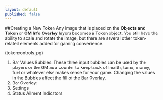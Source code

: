 ```yaml
---
layout: default
published: false
---
```


##Creating a New Token
Any image that is placed on the **Objects and Token** or **GM Info Overlay** layers becomes a Token object. You still have the ability to scale and rotate the image, but there are several other token-related elements added for gaming convenience.

(tokencontrols.jpg)
1. Bar Values Bubbles: These three input bubbles can be used by the players or the GM as a counter to keep track of health, turns, money, fuel or whatever else makes sense for your game. Changing the values in the Bubbles affect the fill of the Bar Overlay.
2. Bar Overlay:
3. Settings
4. Status Ailment Indicators
